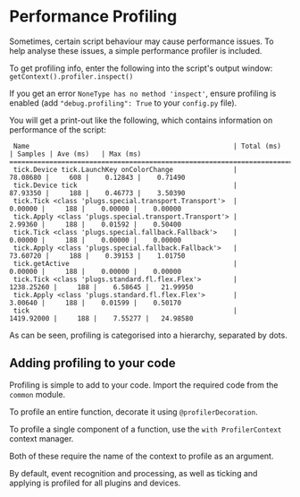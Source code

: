 
# Performance Profiling

Sometimes, certain script behaviour may cause performance issues. To help
analyse these issues, a simple performance profiler is included.

To get profiling info, enter the following into the script's output window:
`getContext().profiler.inspect()`

If you get an error `NoneType has no method 'inspect'`, ensure profiling is
enabled (add `"debug.profiling": True` to your `config.py` file).

You will get a print-out like the following, which contains information on
performance of the script:

```
 Name                                                   | Total (ms)     | Samples | Ave (ms)   | Max (ms)
==========================================================================================================
 tick.Device tick.LaunchKey onColorChange               |       78.08680 |     608 |    0.12843 |    0.71490
 tick.Device tick                                       |       87.93350 |     188 |    0.46773 |    3.50390
 tick.Tick <class 'plugs.special.transport.Transport'>  |        0.00000 |     188 |    0.00000 |    0.00000
 tick.Apply <class 'plugs.special.transport.Transport'> |        2.99360 |     188 |    0.01592 |    0.50400
 tick.Tick <class 'plugs.special.fallback.Fallback'>    |        0.00000 |     188 |    0.00000 |    0.00000
 tick.Apply <class 'plugs.special.fallback.Fallback'>   |       73.60720 |     188 |    0.39153 |    1.01750
 tick.getActive                                         |        0.00000 |     188 |    0.00000 |    0.00000
 tick.Tick <class 'plugs.standard.fl.flex.Flex'>        |     1238.25260 |     188 |    6.58645 |   21.99950
 tick.Apply <class 'plugs.standard.fl.flex.Flex'>       |        3.00640 |     188 |    0.01599 |    0.50170
 tick                                                   |     1419.92000 |     188 |    7.55277 |   24.98580
```

As can be seen, profiling is categorised into a hierarchy, separated by dots.

## Adding profiling to your code

Profiling is simple to add to your code. Import the required code from
the `common` module.

To profile an entire function, decorate it using `@profilerDecoration`.

To profile a single component of a function, use the `with ProfilerContext`
context manager.

Both of these require the name of the context to profile as an argument.

By default, event recognition and processing, as well as ticking and applying is
profiled for all plugins and devices.
